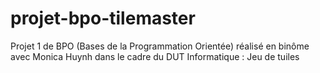 # projet-bpo-tilemaster
Projet 1 de BPO (Bases de la Programmation Orientée) réalisé en binôme avec Monica Huynh dans le cadre du DUT Informatique : Jeu de tuiles
